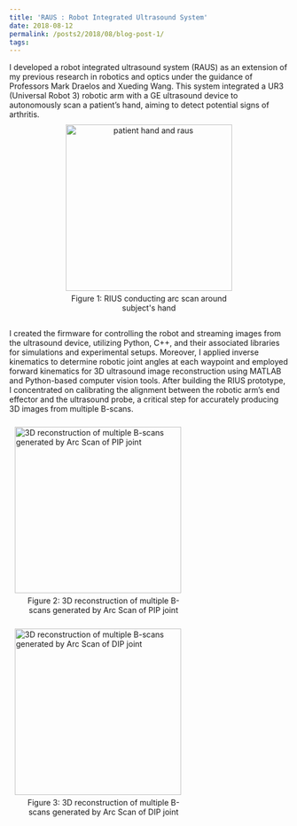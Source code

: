 ```yaml
---
title: 'RAUS : Robot Integrated Ultrasound System'
date: 2018-08-12
permalink: /posts2/2018/08/blog-post-1/
tags:
---
```


<div>
  I developed a robot integrated ultrasound system (RAUS) as an extension of my previous research in robotics and optics under the guidance of Professors Mark Draelos and Xueding Wang. This system integrated a UR3 (Universal Robot 3) robotic arm with a GE ultrasound device to autonomously scan a patient’s hand, aiming to detect potential signs of arthritis. 

  <div style="text-align: center;">
    <figure style="display: inline-block; width: 320px; margin: 10px; vertical-align: top;">
        <img src="https://kyoungmokoo.github.io/images/RAUS_image3.png" alt="patient hand and raus" style="width: 300px;">
        <figcaption style="text-align: center; padding: 5px;">Figure 1: RIUS conducting arc scan around subject's hand</figcaption>
      </figure>
  </div>
  
  I created the firmware for controlling the robot and streaming images from the ultrasound device, utilizing Python, C++, and their associated libraries for simulations and experimental setups. Moreover, I applied inverse kinematics to determine robotic joint angles at each waypoint and employed forward kinematics for 3D ultrasound image reconstruction using MATLAB and Python-based computer vision tools. After building the RIUS prototype, I concentrated on calibrating the alignment between the robotic arm’s end effector and the ultrasound probe, a critical step for accurately producing 3D images from multiple B-scans.

  <div>
    <figure style="display: inline-block; width: 320px; margin: 10px; vertical-align: top;">
        <img src="https://kyoungmokoo.github.io/images/RIUS_Project_1.png" alt="3D reconstruction of multiple B-scans generated by Arc Scan of PIP joint" style="width: 300px;">
        <figcaption style="text-align: center; padding: 5px;">Figure 2: 3D reconstruction of multiple B-scans generated by Arc Scan of PIP joint </figcaption>
      </figure>
      <figure style="display: inline-block; width: 320px; margin: 10px; vertical-align: top;">
        <img src="https://kyoungmokoo.github.io/images/RIUS_Project_2.png" alt="3D reconstruction of multiple B-scans generated by Arc Scan of DIP joint" style="width: 300px;">
        <figcaption style="text-align: center; padding: 5px;">Figure 3: 3D reconstruction of multiple B-scans generated by Arc Scan of DIP joint </figcaption>
      </figure>
  </div>
</div>
